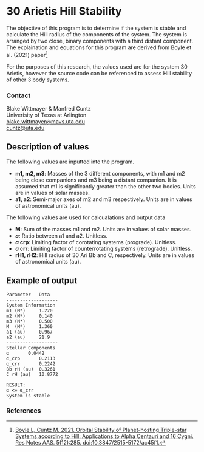 # 30 Arietis Hill Stability
The objective of this program is to determine if the system is stable and calculate the Hill radius of the components of the system. The system is arranged by two close, binary components with a third distant component. The explaination and equations for this program are derived from Boyle et al. (2021) paper[^1] 

For the purposes of this research, the values used are for the system 30 Arietis, however the source code can be referenced to assess Hill stability of other 3 body systems. 

### Contact
Blake Wittmayer & Manfred Cuntz  
Univerisity of Texas at Arlington  
blake.wittmayer@mavs.uta.edu  
cuntz@uta.edu  

## Description of values 
The following values are inputted into the program. 
- **m1, m2, m3**:  Masses of the 3 different components, with m1 and m2 being close companions and m3 being a distant companion. It is assumed that m1 is significantly greater than the other two bodies. Units are in values of solar masses.
- **a1, a2**: Semi-major axes of m2 and m3 respectively. Units are in values of astronomical units (au). 

The following values are used for calcualations and output data 
- **M**:  Sum of the masses m1 and m2. Units are in values of solar masses.
- **_a_**:  Ratio between a1 and a2. Unitless.
- **_a_ crp**:  Limiting factor of corotating systems (prograde). Unitless.
- **_a_ crr**:  Limiting factor of counterrotating systems (retrograde). Unitless.
- **rH1, rH2**: Hill radius of 30 Ari Bb and C, respectively. Units are in values of astronomical units (au).

## Example of output
```
Parameter	Data
-------------------
System Information
m1 (M*)		1.220
m2 (M*)		0.140
m3 (M*)		0.500
M  (M*)		1.360
a1 (au)		0.967
a2 (au)		21.9
-------------------
Stellar Components
α		0.0442
α_crp		0.2113
α_crr		0.2242
Bb rH (au)	0.3261
C rH (au)	10.8772

RESULT:
α <= α_crr
System is stable
```

### References
[^1]:[Boyle L, Cuntz M. 2021. Orbital Stability of Planet-hosting Triple-star Systems according to Hill: Applications to Alpha Centauri and 16 Cygni. Res Notes AAS. 5(12):285. doi:10.3847/2515-5172/ac45f1.](https://iopscience-iop-org.ezproxy.uta.edu/article/10.3847/2515-5172/ac45f1)

